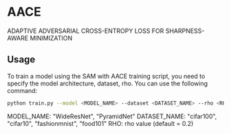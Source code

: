 # AACE
ADAPTIVE ADVERSARIAL CROSS-ENTROPY LOSS FOR SHARPNESS-AWARE MINIMIZATION

## Usage

To train a model using the SAM with AACE training script, you need to specify the model architecture, dataset, rho. 
You can use the following command:

```bash
python train.py --model <MODEL_NAME> --dataset <DATASET_NAME> --rho <RHO>
```

MODEL_NAME: "WideResNet", "PyramidNet"
DATASET_NAME: "cifar100", "cifar10", "fashionmnist", "food101"
RHO: rho value (default = 0.2)
